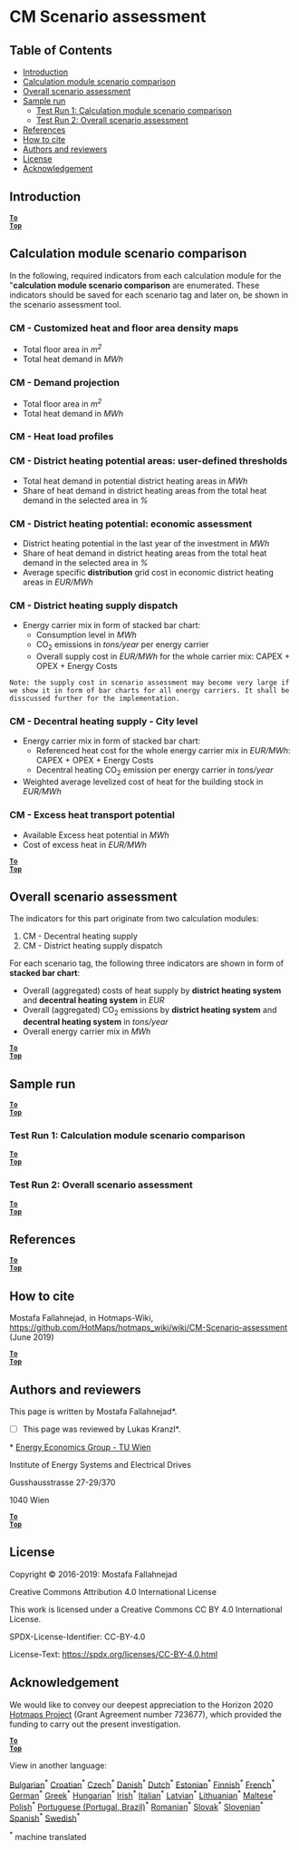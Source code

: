 <h1>CM Scenario assessment</h1>

## Table of Contents

* [Introduction](#introduction)
* [Calculation module scenario comparison](#calculation-module-scenario-comparison)
* [Overall scenario assessment](#overall-scenario-assessment)
* [Sample run](#sample-run)
  * [Test Run 1: Calculation module scenario comparison](#test-run-1-calculation-module-scenario-comparison)
  * [Test Run 2: Overall scenario assessment](#test-run-2-overall-scenario-assessment)
* [References](#references)
* [How to cite](#how-to-cite)
* [Authors and reviewers](#authors-and-reviewers)
* [License](#license)
* [Acknowledgement](#acknowledgement)


## Introduction


<code><ins>**[To Top](#table-of-contents)**</ins></code>

## Calculation module scenario comparison

In the following, required indicators from each calculation module for the "**calculation module scenario comparison** are enumerated. These indicators should be saved for each scenario tag and later on, be shown in the scenario assessment tool.

### CM - Customized heat and floor area density maps

* Total floor area in _*m<sup>2</sup>*_
* Total heat demand in _*MWh*_



### CM - Demand projection

* Total floor area in _*m<sup>2</sup>*_
* Total heat demand in _*MWh*_


### CM - Heat load profiles



### CM - District heating potential areas: user-defined thresholds

* Total heat demand in potential district heating areas in *_MWh_*
* Share of heat demand in district heating areas from the total heat demand in the selected area in _*%*_

### CM - District heating potential: economic assessment

* District heating potential in the last year of the investment in _*MWh*_
* Share of heat demand in district heating areas from the total heat demand in the selected area in _*%*_
* Average specific **distribution** grid cost in economic district heating areas in _*EUR/MWh*_

### CM - District heating supply dispatch

* Energy carrier mix in form of stacked bar chart:
  * Consumption level in _*MWh*_
  * CO<sub>2</sub> emissions in _*tons/year*_ per energy carrier
  * Overall supply cost in _*EUR/MWh*_ for the whole carrier mix: CAPEX + OPEX + Energy Costs

```
Note: the supply cost in scenario assessment may become very large if we show it in form of bar charts for all energy carriers. It shall be disscussed further for the implementation.
```

### CM - Decentral heating supply - City level

* Energy carrier mix in form of stacked bar chart:
  * Referenced heat cost for the whole energy carrier mix in _*EUR/MWh*_: CAPEX + OPEX + Energy Costs
  * Decentral heating CO<sub>2</sub> emission per energy carrier in _*tons/year*_
* Weighted average levelized cost of heat for the building stock in _*EUR/MWh*_


### CM - Excess heat transport potential

* Available Excess heat potential in _*MWh*_
* Cost of excess heat in _*EUR/MWh*_


<code><ins>**[To Top](#table-of-contents)**</ins></code>

## Overall scenario assessment

The indicators for this part originate from two calculation modules:

1. CM - Decentral heating supply
1. CM - District heating supply dispatch

For each scenario tag, the following three indicators are shown in form of **stacked bar chart**:

* Overall (aggregated) costs of heat supply by **district heating system** and **decentral heating system** in _*EUR*_
* Overall (aggregated) CO<sub>2</sub> emissions by **district heating system** and **decentral heating system** in _*tons/year*_
* Overall energy carrier mix in _*MWh*_


<code><ins>**[To Top](#table-of-contents)**</ins></code>

## Sample run



<code><ins>**[To Top](#table-of-contents)**</ins></code>

### Test Run 1: Calculation module scenario comparison




<code><ins>**[To Top](#table-of-contents)**</ins></code>

### Test Run 2: Overall scenario assessment




<code><ins>**[To Top](#table-of-contents)**</ins></code>


## References


<code><ins>**[To Top](#table-of-contents)**</ins></code>

## How to cite

Mostafa Fallahnejad, in Hotmaps-Wiki, https://github.com/HotMaps/hotmaps_wiki/wiki/CM-Scenario-assessment (June 2019)


<code><ins>**[To Top](#table-of-contents)**</ins></code>

## Authors and reviewers

This page is written by Mostafa Fallahnejad\*.

- [ ] This page was reviewed by Lukas Kranzl\*.

\* [Energy Economics Group - TU Wien](https://eeg.tuwien.ac.at/)

Institute of Energy Systems and Electrical Drives

Gusshausstrasse 27-29/370

1040 Wien


<code><ins>**[To Top](#table-of-contents)**</ins></code>

## License

Copyright © 2016-2019: Mostafa Fallahnejad

Creative Commons Attribution 4.0 International License

This work is licensed under a Creative Commons CC BY 4.0 International License.

SPDX-License-Identifier: CC-BY-4.0

License-Text: https://spdx.org/licenses/CC-BY-4.0.html


## Acknowledgement

We would like to convey our deepest appreciation to the Horizon 2020 [Hotmaps Project](https://www.hotmaps-project.eu) (Grant Agreement number 723677), which provided the funding to carry out the present investigation.



<code><ins>**[To Top](#table-of-contents)**</ins></code>

<!--- THIS IS A SUPER UNIQUE IDENTIFIER -->

View in another language:

 [Bulgarian](../bg/Access-to-calculation-modules)<sup>\*</sup> [Croatian](../hr/Access-to-calculation-modules)<sup>\*</sup> [Czech](../cs/Access-to-calculation-modules)<sup>\*</sup> [Danish](../da/Access-to-calculation-modules)<sup>\*</sup> [Dutch](../nl/Access-to-calculation-modules)<sup>\*</sup> [Estonian](../et/Access-to-calculation-modules)<sup>\*</sup> [Finnish](../fi/Access-to-calculation-modules)<sup>\*</sup> [French](../fr/Access-to-calculation-modules)<sup>\*</sup> [German](../de/Access-to-calculation-modules)<sup>\*</sup> [Greek](../el/Access-to-calculation-modules)<sup>\*</sup> [Hungarian](../hu/Access-to-calculation-modules)<sup>\*</sup> [Irish](../ga/Access-to-calculation-modules)<sup>\*</sup> [Italian](../it/Access-to-calculation-modules)<sup>\*</sup> [Latvian](../lv/Access-to-calculation-modules)<sup>\*</sup> [Lithuanian](../lt/Access-to-calculation-modules)<sup>\*</sup> [Maltese](../mt/Access-to-calculation-modules)<sup>\*</sup> [Polish](../pl/Access-to-calculation-modules)<sup>\*</sup> [Portuguese (Portugal, Brazil)](../pt/Access-to-calculation-modules)<sup>\*</sup> [Romanian](../ro/Access-to-calculation-modules)<sup>\*</sup> [Slovak](../sk/Access-to-calculation-modules)<sup>\*</sup> [Slovenian](../sl/Access-to-calculation-modules)<sup>\*</sup> [Spanish](../es/Access-to-calculation-modules)<sup>\*</sup> [Swedish](../sv/Access-to-calculation-modules)<sup>\*</sup> 

<sup>\*</sup> machine translated

